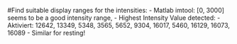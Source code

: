 #Find suitable display ranges for the intensities:
	- Matlab imtool: [0, 3000] seems to be a good intensity range, 
	- Highest Intensity Value detected: 
		- Aktiviert: 12642, 13349, 5348, 3565, 5652, 9304, 16017, 5460, 16129, 16073, 16089
		- Similar for resting!
		
		